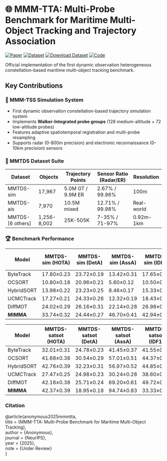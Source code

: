
# 🌐 MMM-TTA: Multi-Probe Benchmark for Maritime Multi-Object Tracking and Trajectory Association

[![Paper](https://img.shields.io/badge/arXiv-Paper-31AE8A)]()
[![Dataset](https://img.shields.io/badge/Docs-MMTDS_Dataset-0089D6)](https://yide-qiu.github.io/Pages_MMMTAA_Dataset/)
[![Download Dataset](https://img.shields.io/badge/Download-Data-10B981)](https://pan.quark.cn/s/42ff735ebab5)
[![Code](https://img.shields.io/badge/Code-Data-0089D6)](https://github.com/Yide-Qiu/MMTD/)

Official implementation of the first dynamic observation heterogeneous constellation-based maritime multi-object tracking benchmark.

## Key Contributions

### 🌟 MMM-TSS Simulation System
- First dynamic observation constellation-based trajectory simulation system
- Implements **Walker-Integrated probe groups** (128 medium-altitude + 72 low-altitude probes)
- Features adaptive spatiotemporal registration and multi-probe resampling
- Supports radar (0-800m precision) and electronic reconnaissance (0-10km precision) sensors

### 🚢 MMTDS Dataset Suite
| Dataset        | Objects | Trajectory Points | Sensor Ratio (Radar/ER) | Resolution | 
|----------------|---------|-------------------|-------------------------|------------|
| MMTDS-sim      | 17,967  | 5.0M GT / 9.9M ER | 2.67% / 99.96%          | 100m       |
| MMTDS-ais      | 7,970   | 10.5M mixed       | 12.71% / 99.98%         | Real-world |
| MMTDS-[6 others]| 1,256-8,002 | 25K-505K    | 7-35% / 71-97%       | 0.92m-1km  |

### 🏆 Benchmark Performance
| Model       |MMTDS-sim (HOTA)|MMTDS-sim (DetA)|MMTDS-sim (AssA)|MMTDS-sim (IDF1)|MMTDS-satmtb (HOTA)| MMTDS-satmtb (DetA) |MMTDS-satmtb (AssA)|MMTDS-satmtb (IDF1)|MMTDS-ootb (HOTA)|MMTDS-ootb (DetA)  |MMTDS-ootb (AssA)|MMTDS-ootb (IDF1)|MMTDS-otb100 (HOTA)| MMTDS-otb100 (DetA)   |MMTDS-otb100 (AssA)|MMTDS-otb100 (IDF1)|
|-------------|--------|------|---------|---------------------|------|---------------|-----------------|-------|--------|-----------------|--------------|------|--------|------------------|---------|----------|
| ByteTrack   | 17.80±0.23 | 23.72±0.19 | 13.42±0.31 | 17.65±0.27 | 25.14±0.18 | 25.99±0.22 | 24.50±0.29 | 41.55±0.33 | 33.05±0.28 | 21.55±0.24 | 50.97±0.37 | 35.07±0.26 | 41.30±0.31 | 30.24±0.23 | 57.13±0.42 | 46.50±0.39 |
| OCSORT      | 10.80±0.18 | 20.96±0.21 | 5.60±0.12  | 10.50±0.15 | 25.56±0.27 | 29.61±0.32 | 22.24±0.25 | 42.07±0.36 | 36.75±0.29 | 25.87±0.23 | 52.73±0.41 | 35.99±0.33 | 36.30±0.28 | 31.95±0.26 | 42.29±0.34 | 36.48±0.31 |
| HybridSORT  | 13.98±0.22 | 23.23±0.25 | 8.46±0.17  | 15.33±0.19 | 24.87±0.24 | 27.31±0.28 | 22.86±0.27 | 39.47±0.35 | 37.42±0.32 | 26.47±0.29 | 53.62±0.43 | 37.02±0.34 | 42.23±0.37 | 37.55±0.33 | 48.85±0.42 | 41.55±0.38 |
| UCMCTrack   | 17.27±0.21 | 24.33±0.26 | 12.32±0.19 | 18.43±0.22 | 18.72±0.17 | 26.56±0.24 | 13.22±0.18 | 39.45±0.34 | 28.80±0.23 | 22.49±0.21 | 37.03±0.31 | 34.55±0.29 | 31.00±0.27 | 30.95±0.25 | 31.17±0.28 | 42.80±0.36 |
| DiffMOT     | 24.02±0.29 | 26.16±0.31 | 22.14±0.28 | 26.98±0.33 | 25.06±0.26 | 27.85±0.29 | 22.57±0.27 | 38.84±0.35 | 38.92±0.34 | 22.81±0.23 | 66.48±0.53 | 44.27±0.41 | 44.42±0.39 | 30.52±0.28 | 64.66±0.51 | 55.90±0.47 |
| **MIMMA**   | 33.74±0.32 | 24.44±0.27 | 46.70±0.41 | 42.94±0.38 | 44.46±0.39 | 48.13±0.43 | 42.44±0.37 | 54.79±0.48 | 49.03±0.42 | 26.52±0.28 | 92.98±0.72 | 50.00±0.45 | 55.04±0.49 | 39.43±0.35 | 76.89±0.63 | 66.67±0.58 |

| Model       |MMTDS-satsot (HOTA)|MMTDS-satsot (DetA)|MMTDS-satsot (AssA)|MMTDS-satsot (IDF1)|MMTDS-viso (HOTA)| MMTDS-viso (DetA) |MMTDS-viso (AssA)|MMTDS-viso (IDF1)|MMTDS-mtad (HOTA)|MMTDS-mtad (DetA)  |MMTDS-mtad (AssA)|MMTDS-mtad (IDF1)|MMTDS-ais (HOTA)| MMTDS-ais (DetA)|MMTDS-ais (AssA)|MMTDS-ais (IDF1)|
|-------------|----|----------|-----------------|-------------|----------------|---------------|------|--------|------------------|----------|-------|----------|-----------|-------|----------|-----------------|
| ByteTrack   | 32.01±0.31 | 24.78±0.23 | 41.45±0.37 | 41.55±0.36 | 28.26±0.27 | 14.21±0.16 | 56.22±0.49 | 25.64±0.24 | 39.78±0.35 | 39.63±0.34 | 40.04±0.36 | 54.81±0.47 | 19.36±0.21 | 27.07±0.25 | 13.87±0.17 | 21.18±0.22 |
| OCSORT      | 41.68±0.38 | 30.54±0.29 | 57.01±0.51 | 44.37±0.40 | 27.09±0.26 | 14.45±0.15 | 50.78±0.45 | 23.89±0.23 | 30.43±0.28 | 38.93±0.35 | 23.89±0.24 | 43.89±0.39 | 14.86±0.16 | 31.68±0.28 | 6.98±0.09  | 26.61±0.25 |
| HybridSORT  | 42.76±0.39 | 32.23±0.31 | 56.97±0.52 | 44.85±0.41 | 27.96±0.26 | 14.45±0.14 | 54.09±0.48 | 24.25±0.22 | 24.03±0.23 | 31.96±0.29 | 18.17±0.19 | 33.92±0.31 | 14.25±0.15 | 30.33±0.27 | 6.70±0.08  | 25.07±0.24 |
| UCMCTrack   | 27.47±0.25 | 24.98±0.23 | 30.24±0.28 | 38.60±0.35 | 23.38±0.22 | 13.57±0.14 | 40.33±0.36 | 24.75±0.23 | 29.09±0.27 | 39.54±0.36 | 21.50±0.21 | 40.96±0.37 | 11.03±0.12 | 29.60±0.27 | 4.11±0.06  | 14.54±0.16 |
| DiffMOT     | 42.16±0.38 | 25.71±0.24 | 69.20±0.61 | 49.72±0.44 | 22.48±0.21 | 15.47±0.16 | 32.71±0.30 | 29.08±0.27 | 27.91±0.26 | 38.82±0.35 | 20.18±0.20 | 35.76±0.32 | 8.19±0.09  | 25.78±0.24 | 2.61±0.04  | 7.62±0.08  |
| **MIMMA**   | 42.37±0.39 | 18.95±0.18 | 94.74±0.83 | 33.33±0.30 | 61.95±0.55 | 72.49±0.67 | 53.08±0.47 | 73.10±0.65 | 40.73±0.37 | 42.44±0.38 | 39.33±0.35 | 53.43±0.48 | 22.74±0.23 | 31.77±0.29 | 16.31±0.18 | 30.18±0.28 |


### Citation
@article{anonymous2025mmmtta,<br>
  title     = {MMM-TTA: Multi-Probe Benchmark for Maritime Multi-Object Tracking},<br>
  author    = {Anonymous},<br>
  journal   = {NeurIPS},<br>
  year      = {2025},<br>
  note      = {Under Review}<br>
}
